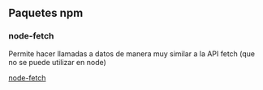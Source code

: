 ## Paquetes npm

### node-fetch

 Permite hacer llamadas a datos de manera muy similar a la API fetch (que no se puede utilizar en node)

[node-fetch](https://www.npmjs.com/package/node-fetch#fetchurl-options)